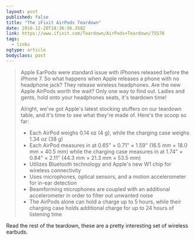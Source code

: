 ```yaml
---
layout: post 
published: false 
title: "The iFixit AirPods Teardown" 
date: 2016-12-20T18:36:56.358Z 
link: https://www.ifixit.com/Teardown/AirPods+Teardown/75578 
tags:
  - links
ogtype: article 
bodyclass: post 
---
```


> Apple EarPods were standard issue with iPhones released before the iPhone 7. So what happens when Apple releases a phone with no headphone jack? They release wireless headphones. Are the new Apple AirPods worth the wait? Only one way to find out. Ladies and gents, hold onto your headphones seats, it's teardown time!
> 
> Alright, we've got Apple's latest stocking stuffers on our teardown table, and it's time to see what they're made of. Here's the scoop so far:
> 
> - Each AirPod weighs 0.14 oz (4 g), while the charging case weighs 1.34 oz (38 g)
>  - Each AirPod measures in at 0.65" × 0.71" × 1.59" (16.5 mm × 18.0 mm × 40.5 mm) while the charging case measures in at 1.74" × 0.84" × 2.11" (44.3 mm × 21.3 mm × 53.5 mm)
> - Utilizes Bluetooth technology and Apple's new W1 chip for wireless connectivity
> - Uses microphones, optical sensors, and a motion accelerometer for in-ear detection
> - Beamforming microphones are coupled with an additional accelerometer in order to filter out unwanted noise
> - The AirPods alone can hold a charge up to 5 hours, while their charging case holds additional charge for up to 24 hours of listening time

Read the rest of the teardown, these are a pretty interesting set of wireless earbuds.